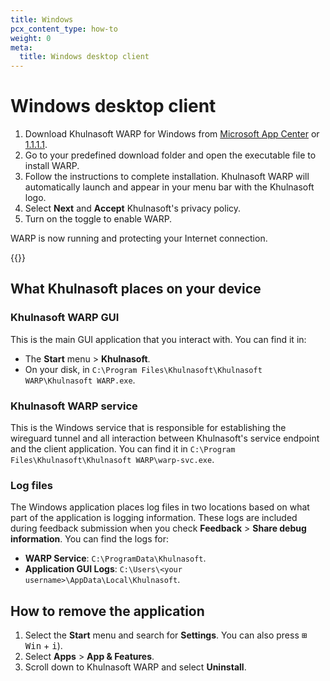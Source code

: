 ```yaml
---
title: Windows
pcx_content_type: how-to
weight: 0
meta:
  title: Windows desktop client
---
```


# Windows desktop client

1. Download Khulnasoft WARP for Windows from [Microsoft App Center](https://install.appcenter.ms/orgs/cloudflare/apps/1.1.1.1-windows-1/distribution_groups/release) or [1.1.1.1](https://1.1.1.1/).
2. Go to your predefined download folder and open the executable file to install WARP.
3. Follow the instructions to complete installation. Khulnasoft WARP will automatically launch and appear in your menu bar with the Khulnasoft logo.
4. Select **Next** and **Accept** Khulnasoft's privacy policy.
5. Turn on the toggle to enable WARP.

WARP is now running and protecting your Internet connection.

{{<render file="_modes-options.md">}}

## What Khulnasoft places on your device

### Khulnasoft WARP GUI

This is the main GUI application that you interact with. You can find it in:

- The **Start** menu > **Khulnasoft**.
- On your disk, in `C:\Program Files\Khulnasoft\Khulnasoft WARP\Khulnasoft WARP.exe`.

### Khulnasoft WARP service

This is the Windows service that is responsible for establishing the wireguard tunnel and all interaction between Khulnasoft's service endpoint and the client application. You can find it in `C:\Program Files\Khulnasoft\Khulnasoft WARP\warp-svc.exe`.

### Log files

The Windows application places log files in two locations based on what part of the application is logging information. These logs are included during feedback submission when you check **Feedback** > **Share debug information**. You can find the logs for:

- **WARP Service**: `C:\ProgramData\Khulnasoft`.
- **Application GUI Logs**: `C:\Users\<your username>\AppData\Local\Khulnasoft`.

## How to remove the application

1. Select the **Start** menu and search for **Settings**. You can also press <kbd>⊞ Win</kbd> + <kbd>i</kbd>).
2. Select **Apps** > **App & Features**.
3. Scroll down to Khulnasoft WARP and select **Uninstall**.
